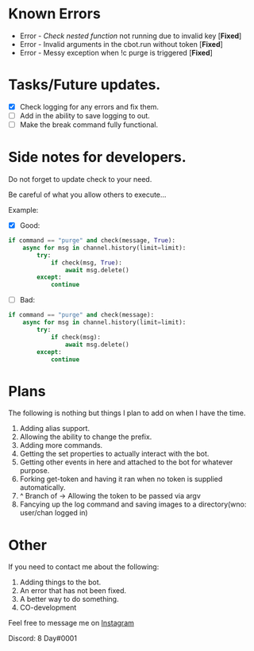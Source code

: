 # Known Errors
* Error - _Check nested function_ not running due to invalid key [__Fixed__]
* Error - Invalid arguments in the cbot.run without token [__Fixed__]
* Error - Messy exception when !c purge is triggered [__Fixed__]

# Tasks/Future updates.
- [x] Check logging for any errors and fix them.
- [ ] Add in the ability to save logging to out.
- [ ] Make the break command fully functional.

# Side notes for developers.
Do not forget to update check to your need.

Be careful of what you allow others to execute...

Example:
- [x] Good:
```python
if command == "purge" and check(message, True):
	async for msg in channel.history(limit=limit):
		try:
			if check(msg, True):
				await msg.delete()
		except:
			continue
```
- [ ] Bad:
```python
if command == "purge" and check(message):
	async for msg in channel.history(limit=limit):
		try:
			if check(msg):
				await msg.delete()
		except:
			continue
```



# Plans
The following is nothing but things I plan to add on when I have the time.
1. Adding alias support.
1. Allowing the ability to change the prefix.
1. Adding more commands.
1. Getting the set properties to actually interact with the bot.
1. Getting other events in here and attached to the bot for whatever purpose.
1. Forking get-token and having it ran when no token is supplied automatically.
2.  ^ Branch of -> Allowing the token to be passed via argv
3.  Fancying up the log command and saving images to a directory(wno: user/chan logged in)


# Other
If you need to contact me about the following:

1. Adding things to the bot.
1. An error that has not been fixed.
1. A better way to do something.
1. CO-development

Feel free to message me on
[Instagram](https://instagram.com/notdoxxed)

Discord: 8 Day#0001
